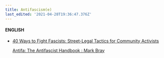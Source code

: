 ```yaml
---
title: Antifascism(e)
last_edited: '2021-04-28T19:36:47.376Z'
---
```

#### ENGLISH

* [40 Ways to Fight Fascists: Street-Legal Tactics for Community Activists](https://forum.forumvooranarchisme.nl/post/7644)

  [Antifa: The Antifascist Handbook : Mark Bray](https://forum.forumvooranarchisme.nl/post/7643)